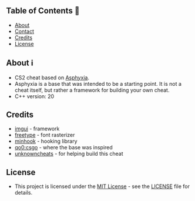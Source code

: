 ## Table of Contents :scroll:
- [About](#about)
- [Contact](#contact)
- [Credits](#credits)
- [License](#license)

## About :information_source:
- CS2 cheat based on [Asphyxia](https://github.com/maecry/asphyxia-cs2).
- Asphyxia is a base that was intended to be a starting point. It is not a cheat itself, but rather a framework for building your own cheat.
- C++ version: 20

## Credits
- [imgui](https://github.com/ocornut/imgui) - framework
- [freetype](https://freetype.org/) - font rasterizer
- [minhook](https://github.com/TsudaKageyu/minhook) - hooking library
- [qo0:csgo](https://github.com/rollraw/qo0-csgo) - where the base was inspired
- [unknowncheats](https://www.unknowncheats.me/) - for helping build this cheat

## License

- This project is licensed under the [MIT License](https://opensource.org/licenses/mit-license.php) - see the [LICENSE](LICENSE) file for details.
